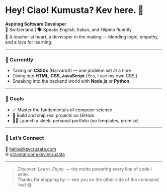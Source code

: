 # Hey! Ciao! Kumusta? Kev here. 👑

**Aspiring Software Developer**  
📍 Switzerland | 🗣️ Speaks English, Italian, and Filipino fluently  
🎨 A teacher at heart, a developer in the making — blending logic, empathy, and a love for learning.

---

### 🚀 Currently
- Taking on **CS50x** (HarvardX) — one problem set at a time  
- Diving into **HTML, CSS, JavaScript** (Yes, I use my own CSS.)  
- Sneaking into the backend world with **Node.js** or **Python**

---

### 🎯 Goals
- ✅ Master the fundamentals of computer science  
- 🔨 Build and ship real projects on GitHub  
- 🧑‍🎨 Launch a sleek, personal portfolio (no templates, promise)

---

### 💬 Let’s Connect
📧 hello@kevcruzata.com  
🌐 [gravatar.com/kevincruzata](https://gravatar.com/kevincruzata)

---

> *Discover. Learn. Enjoy.* — the motto powering every line of code I write.  
Thanks for stopping by — see you on the other side of the command line! 😄
